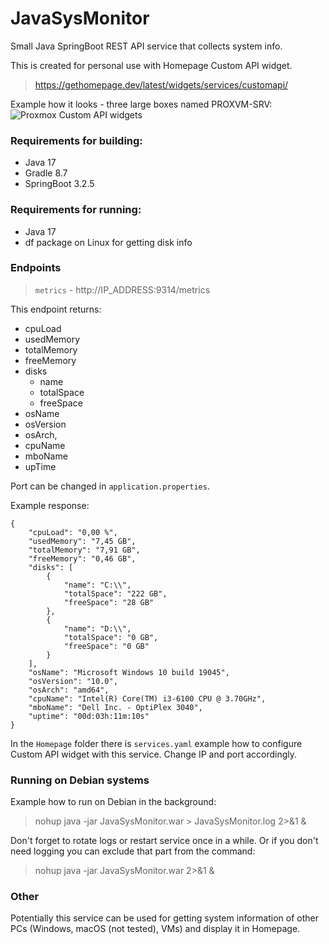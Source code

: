 # JavaSysMonitor
Small Java SpringBoot REST API service that collects system info.

This is created for personal use with Homepage Custom API widget.

>  https://gethomepage.dev/latest/widgets/services/customapi/


Example how it looks - three large boxes named PROXVM-SRV:
![Proxmox Custom API widgets](https://preview.redd.it/my-homepage-dashbord-with-few-services-and-custom-written-v0-bcqtb2xcxrxc1.jpeg?width=1080&crop=smart&auto=webp&s=573a41d3f9e26c1a5acbb302b5c624378481e580 "Proxmox Custom API widgets")


### Requirements for building:
 - Java 17
 - Gradle 8.7
 - SpringBoot 3.2.5

### Requirements for running:
 - Java 17
 - df package on Linux for getting disk info

### Endpoints
>  ```metrics``` - http://IP_ADDRESS:9314/metrics

This endpoint returns:
 - cpuLoad
 - usedMemory
 - totalMemory
 - freeMemory
 - disks
   - name
   - totalSpace
   - freeSpace
 - osName
 - osVersion
 - osArch,
 - cpuName
 - mboName
 - upTime

Port can be changed in ```application.properties```.

Example response:

```
{
    "cpuLoad": "0,00 %",
    "usedMemory": "7,45 GB",
    "totalMemory": "7,91 GB",
    "freeMemory": "0,46 GB",
    "disks": [
        {
            "name": "C:\\",
            "totalSpace": "222 GB",
            "freeSpace": "28 GB"
        },
        {
            "name": "D:\\",
            "totalSpace": "0 GB",
            "freeSpace": "0 GB"
        }
    ],
    "osName": "Microsoft Windows 10 build 19045",
    "osVersion": "10.0",
    "osArch": "amd64",
    "cpuName": "Intel(R) Core(TM) i3-6100 CPU @ 3.70GHz",
    "mboName": "Dell Inc. - OptiPlex 3040",
    "uptime": "00d:03h:11m:10s"
}
```

In the ```Homepage``` folder there is ```services.yaml``` example how to configure Custom API widget with this service.
Change IP and port accordingly.


### Running on Debian systems
Example how to run on Debian in the background:
> nohup java -jar JavaSysMonitor.war > JavaSysMonitor.log 2>&1 & 

Don't forget to rotate logs or restart service once in a while. Or if you don't need logging you can exclude that part
from the command:

> nohup java -jar JavaSysMonitor.war 2>&1 &

### Other
Potentially this service can be used for getting system information of other PCs (Windows, macOS (not tested), VMs) and display
it in Homepage.